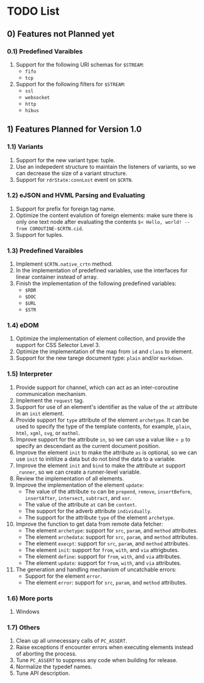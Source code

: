 # TODO List

## 0) Features not Planned yet

### 0.1) Predefined Varaibles

1. Support for the following URI schemas for `$STREAM`:
   - `fifo`
   - `tcp`
1. Support for the following filters for `$STREAM`:
   - `ssl`
   - `websocket`
   - `http`
   - `hibus`

## 1) Features Planned for Version 1.0

### 1.1) Variants

1. Support for the new variant type: tuple.
1. Use an indepedent structure to maintain the listeners of variants, so we can decrease the size of a variant structure.
1. Support for `rdrState:connLost` event on `$CRTN`.

### 1.2) eJSON and HVML Parsing and Evaluating

1. Support for prefix for foreign tag name.
1. Optimize the content evalution of foreign elements: make sure there is only one text node after evaluating the contents `$< Hello, world! --from COROUTINE-$CRTN.cid`.
1. Support for tuples.

### 1.3) Predefined Varaibles

1. Implement `$CRTN.native_crtn` method.
1. In the implementation of predefined variables, use the interfaces for linear container instead of array.
1. Finish the implementation of the following predefined variables:
   - `$RDR`
   - `$DOC`
   - `$URL`
   - `$STR`

### 1.4) eDOM

1. Optimize the implementation of element collection, and provide the support for CSS Selector Level 3.
1. Optimize the implementation of the map from `id` and `class` to element.
1. Support for the new tarege document type: `plain` and/or `markdown`.

### 1.5) Interpreter

1. Provide support for channel, which can act as an inter-coroutine communication mechanism.
1. Implement the `request` tag.
1. Support for use of an element's identifier as the value of the `at` attribute in an `init` element.
1. Provide support for `type` attribute of the element `archetype`. It can be used to specify the type of the template contents, for example, `plain`, `html`, `xgml`, `svg`, or `mathml`.
1. Improve support for the attribute `in`, so we can use a value like `> p` to specify an descendant as the current document position.
1. Improve the element `init` to make the attribute `as` is optional, so we can use `init` to initilize a data but do not bind the data to a variable.
1. Improve the element `init` and `bind` to make the attribute `at` support `_runner`, so we can create a runner-level variable.
1. Review the implementation of all elements.
1. Improve the implementation of the element `update`:
   - The value of the attribute `to` can be `prepend`, `remove`, `insertBefore`,  `insertAfter`, `intersect`, `subtract`, and `xor`.
   - The value of the attribute `at` can be `content`.
   - The support for the adverb attribute `individually`.
   - The support for the attribute `type` of the element `archetype`.
1. Improve the function to get data from remote data fetcher:
   - The element `archetype`: support for `src`, `param`, and `method` attributes.
   - The element `archedata`: support for `src`, `param`, and `method` attributes.
   - The element `execpt`: support for `src`, `param`, and `method` attributes.
   - The element `init`: support for `from`, `with`, and `via` attrigbutes.
   - The element `define`: support for `from`, `with`, and `via` attributes.
   - The element `update`: support for `from`, `with`, and `via` attributes.
1. The generation and handling mechanism of uncatchable errors:
   - Support for the element `error`.
   - The element `error`: support for `src`, `param`, and `method` attributes.

### 1.6) More ports

1. Windows

### 1.7) Others

1. Clean up all unnecessary calls of `PC_ASSERT`.
1. Raise exceptions if encounter errors when executing elements instead of aborting the process.
1. Tune `PC_ASSERT` to suppress any code when building for release.
1. Normalize the typedef names.
1. Tune API description.

